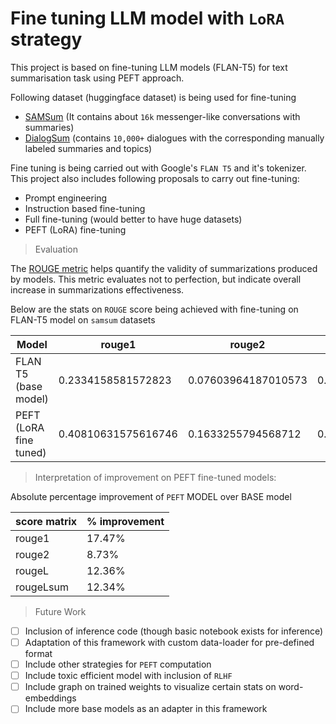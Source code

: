 # Fine tuning LLM model with `LoRA` strategy

This project is based on fine-tuning LLM models (FLAN-T5) for text summarisation task using PEFT approach.

Following dataset (huggingface dataset) is being used for fine-tuning
- [SAMSum](https://huggingface.co/datasets/knkarthick/samsum) (It contains about `16k` messenger-like conversations with summaries)
- [DialogSum](https://huggingface.co/datasets/knkarthick/dialogsum)  (contains `10,000+` dialogues with the corresponding manually labeled summaries and topics)

Fine tuning is being carried out with Google's `FLAN T5` and it's tokenizer. This project also includes following proposals to carry out fine-tuning:
- Prompt engineering
- Instruction based fine-tuning
- Full fine-tuning (would better to have huge datasets)
- PEFT (LoRA) fine-tuning

> Evaluation

The [ROUGE metric](https://en.wikipedia.org/wiki/ROUGE_(metric)) helps quantify the validity of summarizations produced by models. This metric evaluates not to perfection, but indicate overall increase in summarizations effectiveness.

Below are the stats on `ROUGE` score being achieved with fine-tuning on FLAN-T5 model on `samsum` datasets

|Model|rouge1|rouge2|rougeL|rougeLsum|
|-----|------|------|------|---------|
|FLAN T5 (base model)|0.2334158581572823|0.07603964187010573|0.20145520923859048|0.20145899339006135|
|PEFT (LoRA fine tuned)|0.40810631575616746|0.1633255794568712|0.32507074586565354|0.3248950182867091|



> Interpretation of improvement on PEFT fine-tuned models:

Absolute percentage improvement of `PEFT` MODEL over BASE model

|score matrix|% improvement|
|------------|-------------|
|rouge1| 17.47%|
|rouge2| 8.73%|
|rougeL| 12.36%|
|rougeLsum| 12.34%|


> Future Work

- [ ] Inclusion of inference code (though basic notebook exists for inference)
- [ ] Adaptation of this framework with custom data-loader for pre-defined format
- [ ] Include other strategies for `PEFT` computation
- [ ] Include toxic efficient model with inclusion of `RLHF`
- [ ] Include graph on trained weights to visualize certain stats on word-embeddings
- [ ] Include more base models as an adapter in this framework
